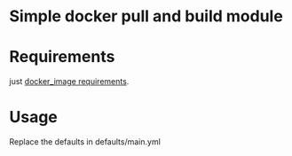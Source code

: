# Simple docker pull and build module

# Requirements

just [docker_image requirements](http://docs.ansible.com/ansible/latest/docker_image_module.html).

# Usage

Replace the defaults in defaults/main.yml
